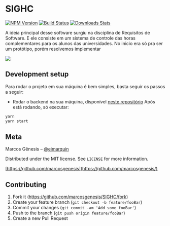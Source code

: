 # SIGHC

[![NPM Version][npm-image]][npm-url]
[![Build Status][travis-image]][travis-url]
[![Downloads Stats][npm-downloads]][npm-url]

A ideia principal desse software surgiu na disciplina de Requisitos de Software. E ele consiste em um sistema de controle das horas complementares para os alunos das universidades. No inicio era só pra ser um protótipo, porém resolvemos implementar

![](https://i.picasion.com/pic90/8c809ea5e531b1f13ffc5796ea04f3d3.gif)

## Development setup

Para rodar o projeto em sua máquina é bem simples, basta seguir os passos a seguir:

- Rodar o backend na sua máquina, disponível [neste repositório](https://github.com/marcosgenesis/sabor-na-massa-backend)
  Após está rodando, só executar:

```sh
yarn
yarn start
```

## Meta

Marcos Gênesis – [@eimarquin](https://www.instagram.com/eimarquin/?hl=pt-br)

Distributed under the MIT license. See `LICENSE` for more information.

[https://github.com/marcosgenesis](https://github.com/marcosgenesis/)

## Contributing

1. Fork it (<https://github.com/marcosgenesis/SIGHC/fork>)
2. Create your feature branch (`git checkout -b feature/fooBar`)
3. Commit your changes (`git commit -am 'Add some fooBar'`)
4. Push to the branch (`git push origin feature/fooBar`)
5. Create a new Pull Request

<!-- Markdown link & img dfn's -->

[npm-image]: https://img.shields.io/npm/v/datadog-metrics.svg?style=flat-square
[npm-url]: https://npmjs.org/package/datadog-metrics
[npm-downloads]: https://img.shields.io/npm/dm/datadog-metrics.svg?style=flat-square
[travis-image]: https://img.shields.io/travis/dbader/node-datadog-metrics/master.svg?style=flat-square
[travis-url]: https://travis-ci.org/dbader/node-datadog-metrics
[wiki]: https://github.com/yourname/yourproject/wiki
